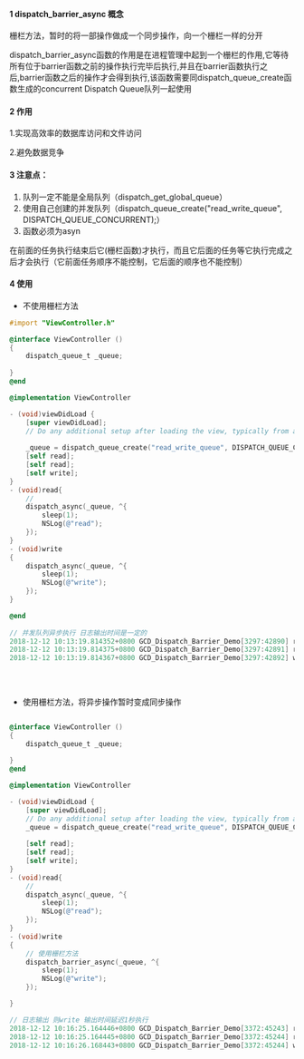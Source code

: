 #### 1 dispatch_barrier_async 概念

栅栏方法，暂时的将一部操作做成一个同步操作，向一个栅栏一样的分开

dispatch_barrier_async函数的作用是在进程管理中起到一个栅栏的作用,它等待所有位于barrier函数之前的操作执行完毕后执行,并且在barrier函数执行之后,barrier函数之后的操作才会得到执行,该函数需要同dispatch_queue_create函数生成的concurrent Dispatch Queue队列一起使用 



#### 2 作用

1.实现高效率的数据库访问和文件访问

2.避免数据竞争



#### 3 注意点：

1. 队列一定不能是全局队列（dispatch_get_global_queue）
2. 使用自己创建的并发队列（dispatch_queue_create("read_write_queue", DISPATCH_QUEUE_CONCURRENT);）
3. 函数必须为asyn

在前面的任务执行结束后它(栅栏函数)才执行，而且它后面的任务等它执行完成之后才会执行（它前面任务顺序不能控制，它后面的顺序也不能控制）



#### 4  使用 

* 不使用栅栏方法

```objective-c
#import "ViewController.h"

@interface ViewController ()
{
    dispatch_queue_t _queue;
    
}
@end

@implementation ViewController

- (void)viewDidLoad {
    [super viewDidLoad];
    // Do any additional setup after loading the view, typically from a nib.
    
    _queue = dispatch_queue_create("read_write_queue", DISPATCH_QUEUE_CONCURRENT);
    [self read];
    [self read];
    [self write];
}
- (void)read{
    //
    dispatch_async(_queue, ^{
        sleep(1);
        NSLog(@"read");
    });
}
- (void)write
{
    dispatch_async(_queue, ^{
        sleep(1);
        NSLog(@"write");
    });
}

@end
    
// 并发队列异步执行 日志输出时间是一定的
2018-12-12 10:13:19.814352+0800 GCD_Dispatch_Barrier_Demo[3297:42890] read
2018-12-12 10:13:19.814375+0800 GCD_Dispatch_Barrier_Demo[3297:42891] read
2018-12-12 10:13:19.814367+0800 GCD_Dispatch_Barrier_Demo[3297:42892] write
    
    
    
```



* 使用栅栏方法，将异步操作暂时变成同步操作

```objective-c

@interface ViewController ()
{
    dispatch_queue_t _queue;
    
}
@end

@implementation ViewController

- (void)viewDidLoad {
    [super viewDidLoad];
    // Do any additional setup after loading the view, typically from a nib.
    _queue = dispatch_queue_create("read_write_queue", DISPATCH_QUEUE_CONCURRENT);
    
    [self read];
    [self read];
    [self write];
}
- (void)read{
    //
    dispatch_async(_queue, ^{
        sleep(1);
        NSLog(@"read");
    });
}
- (void)write
{
    // 使用栅栏方法
    dispatch_barrier_async(_queue, ^{
        sleep(1);
        NSLog(@"write");
    });

}

// 日志输出 则write 输出时间延迟1秒执行
2018-12-12 10:16:25.164446+0800 GCD_Dispatch_Barrier_Demo[3372:45243] read
2018-12-12 10:16:25.164445+0800 GCD_Dispatch_Barrier_Demo[3372:45244] read
2018-12-12 10:16:26.168443+0800 GCD_Dispatch_Barrier_Demo[3372:45244] write

```





